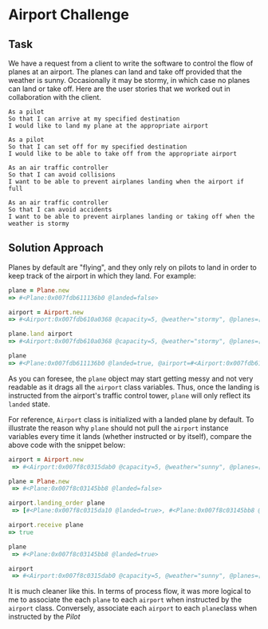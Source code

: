 Airport Challenge
=================

Task
-----

We have a request from a client to write the software to control the flow of planes at an airport. The planes can land and take off provided that the weather is sunny. Occasionally it may be stormy, in which case no planes can land or take off.  Here are the user stories that we worked out in collaboration with the client.

```
As a pilot
So that I can arrive at my specified destination
I would like to land my plane at the appropriate airport

As a pilot
So that I can set off for my specified destination
I would like to be able to take off from the appropriate airport

As an air traffic controller
So that I can avoid collisions
I want to be able to prevent airplanes landing when the airport if full

As an air traffic controller
So that I can avoid accidents
I want to be able to prevent airplanes landing or taking off when the weather is stormy
```

Solution Approach
-----------------
Planes by default are "flying", and they only rely on pilots to land in order to keep track of the airport in which they land. For example:
```ruby
plane = Plane.new
=> #<Plane:0x007fdb611136b0 @landed=false>

airport = Airport.new
=> #<Airport:0x007fdb610a0368 @capacity=5, @weather="stormy", @planes=[#<Plane:0x007fdb610a0228 @landed=true>]>

plane.land airport
=> #<Airport:0x007fdb610a0368 @capacity=5, @weather="stormy", @planes=[#<Plane:0x007fdb610a0228 @landed=true>]>

plane
=> #<Plane:0x007fdb611136b0 @landed=true, @airport=#<Airport:0x007fdb610a0368 @capacity=5, @weather="stormy", @planes=[#<Plane:0x007fdb610a0228 @landed=true>]>>
```
As you can foresee, the `plane` object may start getting messy and not very readable as it drags all the `airport` class variables. Thus, once the landing is instructed from the airport's traffic control tower, `plane` will only reflect its `landed` state.

For reference, `Airport` class is initialized with a landed plane by  default. To illustrate the reason why `plane` should not pull the `airport` instance variables every time it lands (whether instructed or by itself), compare the above code with the snippet below:

```ruby
airport = Airport.new
 => #<Airport:0x007f8c0315dab0 @capacity=5, @weather="sunny", @planes=[#<Plane:0x007f8c0315da10 @landed=true>]>

plane = Plane.new
 => #<Plane:0x007f8c03145bb8 @landed=false>

airport.landing_order plane
 => [#<Plane:0x007f8c0315da10 @landed=true>, #<Plane:0x007f8c03145bb8 @landed=false>]

airport.receive plane
=> true

plane
 => #<Plane:0x007f8c03145bb8 @landed=true>

airport
 => #<Airport:0x007f8c0315dab0 @capacity=5, @weather="sunny", @planes=[#<Plane:0x007f8c0315da10 @landed=true>, #<Plane:0x007f8c03145bb8 @landed=true>]>

```
It is much cleaner like this. In terms of process flow, it was more logical to me to associate the each `plane` to each `airport` when instructed by the `airport` class. Conversely, associate each `airport` to each `plane`class when instructed by the _Pilot_